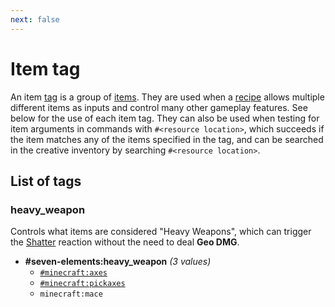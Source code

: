 ```yaml
---
next: false
---
```


# Item tag

An item [tag](https://minecraft.wiki/w/Tag_(Java_Edition)) is a group of [items](https://minecraft.wiki/w/Item). They are used when a [recipe](https://minecraft.wiki/w/Recipe) allows multiple different items as inputs and control many other gameplay features. See below for the use of each item tag. They can also be used when testing for item arguments in commands with `#<resource location>`, which succeeds if the item matches any of the items specified in the tag, and can be searched in the creative inventory by searching `#<resource location>`.

## List of tags

### heavy_weapon

Controls what items are considered "Heavy Weapons", which can trigger the [Shatter](../../guide/elements/elemental_reactions/frozen.md#shatter) reaction without the need to deal <span class="geo">**Geo DMG**</span>.

<div class="treeview">
	<ul>
		<li>
			<span title="NBT List / JSON Array" class="nbt-sprite sprite" style="background-position:-32px -32px;background-size:64px auto;height:16px;width:16px"></span> <b>#seven-elements:heavy_weapon</b> <i>(3 values)</i>
			<ul>
				<li><a href="https://minecraft.wiki/w/Item_tag_(Java_Edition)#axes"><code>#minecraft:axes</code></a></li>
				<li><a href="https://minecraft.wiki/w/Item_tag_(Java_Edition)#pickaxes"><code>#minecraft:pickaxes</code></a></li>
				<li><code>minecraft:mace</code></li>
			</ul>
		</li>
	</ul>
</div>